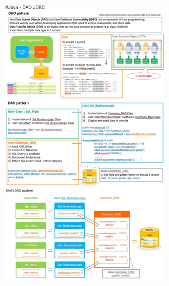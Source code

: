 #Java - DAO JDBC
<img src="https://github.com/YanaYuri/dao_jdbc_java/blob/main/dao1.JPG">
<img src="https://github.com/YanaYuri/dao_jdbc_java/blob/main/dao2.JPG">
<img src="https://github.com/YanaYuri/dao_jdbc_java/blob/main/dao3.JPG">
